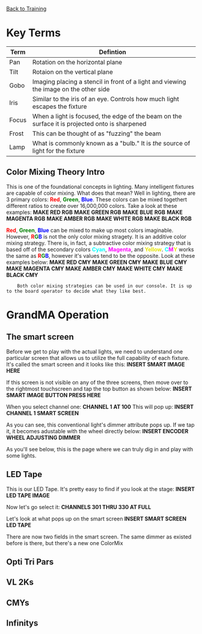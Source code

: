 <!-- TITLE: 203G - GrandMA is your Friend (Part 2) -->
<!-- SUBTITLE: This is a step through of all of our CTG fixtures -->

[Back to Training](/lights/training)

<style>
span{
	font-weight:bold;
}
</style>
# Key Terms
| Term | Defintion |
| --- | --- |
| Pan | Rotation on the horizontal plane |
| Tilt | Rotaion on the vertical plane |
| Gobo | Imaging placing a stencil in front of a light and viewing the image on the other side |
| Iris | Similar to the iris of an eye. Controls how much light escapes the fixture |
| Focus | When a light is focused, the edge of the beam on the surface it is projected onto is sharpened |
| Frost | This can be thought of as "fuzzing" the beam |
| Lamp | What is commonly known as a "bulb." It is _the_ source of light for the fixture |

## Color Mixing Theory Intro
This is one of the foundational concepts in lighting. Many intelligent fixtures are capable of color mixing. What does that mean? Well in lighting, there are 3 primary colors: <span style="color:red; font-weight:bold">Red</span>, **<span style="color:green">Green</span>**, **<span style="color:blue">Blue</span>**. These colors can be mixed togethert different ratios to create over 16,000,000 colors. Take a look at these examples:
**MAKE RED RGB**
**MAKE GREEN RGB**
**MAKE BLUE RGB**
**MAKE MAGENTA RGB**
**MAKE AMBER RGB**
**MAKE WHITE RGB**
**MAKE BLACK RGB**

**<span style="color:red">Red</span>**, **<span style="color:green">Green</span>**, **<span style="color:blue">Blue</span>** can be mixed to make up most colors imaginable. However, **<span style="color:red">R</span><span style="color:green">G</span><span style="color:blue">B</span>** is not the only color mixing stragety. It is an additive color mixing strategy. There is, in fact, a subtractive color mixing strategy that is based off of the secondary colors <span style="color:cyan">Cyan</span>, <span style="color:magenta">Magenta</span>, and <span style="color:#e6e600">Yellow</span>. <span style="color:cyan">C</span><span style="color:magenta">M</span><span style="color:#e6e600">Y</span> works the same as <span style="color:red">R</span><span style="color:green">G</span><span style="color:blue">B</span>, however it's values tend to be the opposite. Look at these examples below:
**MAKE RED CMY**
**MAKE GREEN CMY**
**MAKE BLUE CMY**
**MAKE MAGENTA CMY**
**MAKE AMBER CMY**
**MAKE WHITE CMY**
**MAKE BLACK CMY**

		Both color mixing strategies can be used in our console. It is up to the board operator to decide what they like best.
# GrandMA Operation
## The smart screen
Before we get to play with the actual lights, we need to understand one particular screen that allows us to utilize the full capability of each fixture. It's called the smart screen and it looks like this:
**INSERT SMART IMAGE HERE**

If this screen is not visible on any of the three screens, then move over to the rightmost touchscreen and tap the top button as shown below:
**INSERT SMART IMAGE BUTTON PRESS HERE**

When you select channel one:
**CHANNEL 1 AT 100**
This will pop up:
**INSERT CHANNEL 1 SMART SCREEN**

As you can see, this conventional light's dimmer attribute pops up. If we tap it, it becomes adustable with the wheel directly below:
**INSERT ENCODER WHEEL ADJUSTING DIMMER**

As you'll see below, this is the page where we can truly dig in and play with some lights.

## LED Tape
This is our LED Tape. It's pretty easy to find if you look at the stage:
**INSERT LED TAPE IMAGE**

Now let's go select it:
**CHANNELS 301 THRU 330 AT FULL**

Let's look at what pops up on the smart screen
**INSERT SMART SCREEN LED TAPE**

There are now two fields in the smart screen. The same dimmer as existed before is there, but there's a new one ColorMix
## Opti Tri Pars
## VL 2Ks
## CMYs
## Infinitys